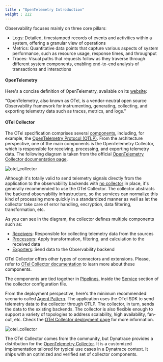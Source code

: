 ```yaml
---
title : "OpenTelemetry Introduction"
weight : 222
---
```


Observability focuses mainly on three core pillars:

* Logs: Detailed, timestamped records of events and activities within a system, offering a granular view of operations
* Metrics: Quantitative data points that capture various aspects of system performance, such as resource usage, response times, and throughput
* Traces: Visual paths that requests follow as they traverse through different system components, enabling end-to-end analysis of transactions and interactions


#### OpenTelemetry

Here's a concise definition of OpenTelemetry, available on its [website](https://opentelemetry.io/docs/):

“OpenTelemetry, also known as OTel, is a vendor-neutral open source Observability framework for instrumenting, generating, collecting, and exporting telemetry data such as traces, metrics, and logs.”

#### OTel Collector
The OTel specification comprises several [components](https://opentelemetry.io/docs/what-is-opentelemetry/#main-opentelemetry-components), including, for example, the [OpenTelemetry Protocol (OTLP)](https://opentelemetry.io/docs/specs/otlp/). From the architecture perspective, one of the main components is the OpenTelemetry Collector, which is responsible for receiving, processing, and exporting telemetry data. The following diagram is taken from the official [OpenTelemetry Collector documentation page](https://opentelemetry.io/docs/collector/).

![otel_collector](/static/images/otel-collector.svg)

Although it's totally valid to send telemetry signals directly from the application to the observability backends with [no collector](https://opentelemetry.io/docs/collector/deployment/no-collector/) in place, it's generally recommended to use the OTel Collector. The collector abstracts the backend observability infrastructure, so the services can normalize this kind of processing more quickly in a standardized manner as well as let the collector take care of error handling, encryption, data filtering, transformation, etc. 

As you can see in the diagram, the collector defines multiple components such as:
* [Receivers](https://opentelemetry.io/docs/collector/configuration/#receivers): Responsible for collecting telemetry data from the sources
* [Processors](https://opentelemetry.io/docs/collector/configuration/#processors): Apply transformation, filtering, and calculation to the received data
* [Exporters](https://opentelemetry.io/docs/collector/configuration/#exporters): Send data to the Observability backend

OTel Collector offers other types of connectors and extensions. Please, refer to [OTel Collector documentation](https://opentelemetry.io/docs/collector/configuration/) to learn more about these components.

The components are tied together in [Pipelines](https://opentelemetry.io/docs/collector/configuration/#pipelines), inside the [Service](https://opentelemetry.io/docs/collector/configuration/#service) section of the collector configuration file.

From the deployment perspective, here's the minimum recommended scenario called [Agent Pattern](https://opentelemetry.io/docs/collector/deployment/agent/). The application uses the OTel SDK to send telemetry data to the collector through OTLP. The collector, in turn, sends the data to the existing backends. The collector is also flexible enough to support a variety of topologies to address scalability, high availability, fan-out, etc. Check the [OTel Collector deployment page](https://opentelemetry.io/docs/collector/deployment/) for more information.

![otel_collector](/static/images/otel-agent-sdk.svg)

The OTel Collector comes from the community, but Dynatrace provides a distribution for the [OpenTelemetry Collector](https://docs.dynatrace.com/docs/ingest-from/opentelemetry/collector). It is a customized implementation tailored for typical use cases in a Dynatrace context. It ships with an optimized and verified set of collector components.
